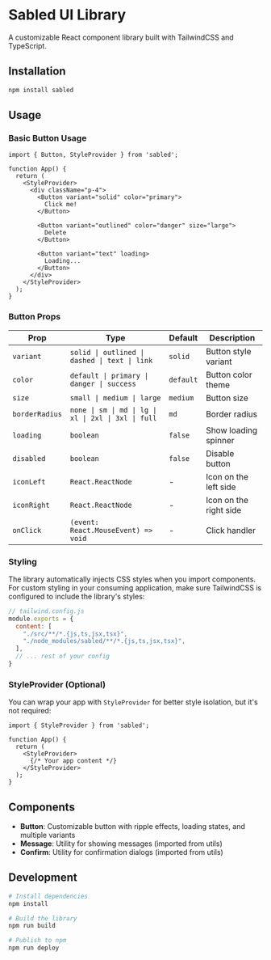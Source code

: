 # Sabled UI Library

A customizable React component library built with TailwindCSS and TypeScript.

## Installation

```bash
npm install sabled
```

## Usage

### Basic Button Usage

```tsx
import { Button, StyleProvider } from 'sabled';

function App() {
  return (
    <StyleProvider>
      <div className="p-4">
        <Button variant="solid" color="primary">
          Click me!
        </Button>
        
        <Button variant="outlined" color="danger" size="large">
          Delete
        </Button>
        
        <Button variant="text" loading>
          Loading...
        </Button>
      </div>
    </StyleProvider>
  );
}
```

### Button Props

| Prop | Type | Default | Description |
|------|------|---------|-------------|
| `variant` | `solid \| outlined \| dashed \| text \| link` | `solid` | Button style variant |
| `color` | `default \| primary \| danger \| success` | `default` | Button color theme |
| `size` | `small \| medium \| large` | `medium` | Button size |
| `borderRadius` | `none \| sm \| md \| lg \| xl \| 2xl \| 3xl \| full` | `md` | Border radius |
| `loading` | `boolean` | `false` | Show loading spinner |
| `disabled` | `boolean` | `false` | Disable button |
| `iconLeft` | `React.ReactNode` | - | Icon on the left side |
| `iconRight` | `React.ReactNode` | - | Icon on the right side |
| `onClick` | `(event: React.MouseEvent) => void` | - | Click handler |

### Styling

The library automatically injects CSS styles when you import components. For custom styling in your consuming application, make sure TailwindCSS is configured to include the library's styles:

```js
// tailwind.config.js
module.exports = {
  content: [
    "./src/**/*.{js,ts,jsx,tsx}",
    "./node_modules/sabled/**/*.{js,ts,jsx,tsx}",
  ],
  // ... rest of your config
}
```

### StyleProvider (Optional)

You can wrap your app with `StyleProvider` for better style isolation, but it's not required:

```tsx
import { StyleProvider } from 'sabled';

function App() {
  return (
    <StyleProvider>
      {/* Your app content */}
    </StyleProvider>
  );
}
```

## Components

- **Button**: Customizable button with ripple effects, loading states, and multiple variants
- **Message**: Utility for showing messages (imported from utils)
- **Confirm**: Utility for confirmation dialogs (imported from utils)

## Development

```bash
# Install dependencies
npm install

# Build the library
npm run build

# Publish to npm
npm run deploy
```
